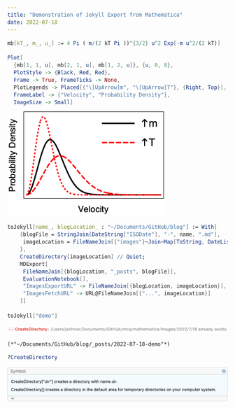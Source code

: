 ```yaml
---
title: "Demonstration of Jekyll Export from Mathematica"
date: 2022-07-18
---
```


```mathematica
mb[kT_, m_, u_] := 4 Pi ( m/(2 kT Pi ))^{3/2} u^2 Exp[-m u^2/(2 kT)] 
 
Plot[
  {mb[1, 1, u], mb[2, 1, u], mb[1, 2, u]}, {u, 0, 8}, 
  PlotStyle -> {Black, Red, Red}, 
  Frame -> True, FrameTicks -> None, 
  PlotLegends -> Placed[{"\[UpArrow]m", "\[UpArrow]T"}, {Right, Top}], 
  FrameLabel -> {"Velocity", "Probability Density"}, 
  ImageSize -> Small]

```

![0w426cskyjnx8.png](../images/2022/7/18/0w426cskyjnx8.png)

```mathematica
toJekyll[name_, blogLocation_ : "~/Documents/GitHub/blog"] := With[
    {blogFile = StringJoin[DateString["ISODate"], "-", name, ".md"], 
     imageLocation = FileNameJoin[{"images"}~Join~Map[ToString, DateList[][[;; 3]]]] 
    }, 
    CreateDirectory[imageLocation] // Quiet; 
    MDExport[
     FileNameJoin[{blogLocation, "_posts", blogFile}], 
     EvaluationNotebook[], 
     "ImagesExportURL" -> FileNameJoin[{blogLocation, imageLocation}],
     "ImagesFetchURL" -> URL@FileNameJoin[{"...", imageLocation}] 
    ]] 
 
toJekyll["demo"]
```

![1xnhrd4d1d0nm](../images/2022/7/18/1xnhrd4d1d0nm.png)

```
(*"~/Documents/GitHub/blog/_posts/2022-07-18-demo"*)
```

```mathematica
?CreateDirectory
```

![1dr2rul37bzac](../images/2022/7/18/1dr2rul37bzac.png)